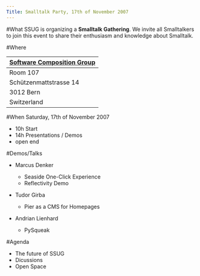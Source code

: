 ```yaml
---
Title: Smalltalk Party, 17th of November 2007
---
```


#What
SSUG is organizing a <b>Smalltalk Gathering</b>. We invite all Smalltalkers to join this event to share their enthusiasm and knowledge about Smalltalk.

#Where 

|[Software Composition Group](%base_url%/contact/maps)
|---
|Room 107
|Schützenmattstrasse 14
|3012 Bern
|Switzerland

#When
Saturday, 17th of November 2007

-  10h Start
-  14h Presentations / Demos
-  open end

#Demos/Talks

- Marcus Denker
	-  Seaside One-Click Experience
	-  Reflectivity Demo

-  Tudor Girba
	-  Pier as a CMS for Homepages

-  Andrian Lienhard
	-  PySqueak


#Agenda

-  The future of SSUG
-  Dicussions
-  Open Space
